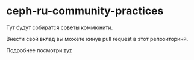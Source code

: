 # ceph-ru-community-practices

Тут будут собиратся советы коммюнити.

Внести свой вклад вы можете кинув pull request в этот репозиторинй.

Подробнее посмотри [тут](https://ceph.expert/community/about/rules)